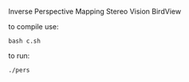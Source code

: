 Inverse Perspective Mapping
Stereo Vision
BirdView

to compile use:
```
bash c.sh
```
to run:
```
./pers
```
